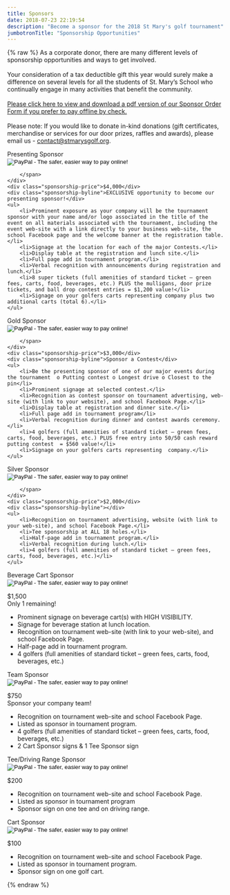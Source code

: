 ```yaml
---
title: Sponsors
date: 2018-07-23 22:19:54
description: "Become a sponsor for the 2018 St Mary's golf tournament"
jumbotronTitle: "Sponsorship Opportunities"
---
```

{% raw %}
As a corporate donor, there are many different levels of sponsorship opportunities and ways to get involved.
<br><br>
Your consideration of a tax deductible gift this year would surely make a difference on several levels for all the students of St. Mary’s School who continually engage in many activities that benefit the community.
<br><br>
<a href="../forms/2018/2018 Sponsor Donation Form.pdf">Please click here to view and download a pdf version of our Sponsor Order Form if you prefer to pay offline by check.</a>
<br><br>
Please note:  If you would like to donate in-kind donations (gift certificates, merchandise or services for our door prizes, raffles and awards), please email us - <a href="mailto:contact@stmarysgolf.org">contact@stmarysgolf.org</a>.

<div class="sponsorship-section">
    <div class="sponsorship-header">
        <span class="sponsorship-title">Presenting Sponsor</span>
        <span class="sponsorship-purchase">
        <form target="paypal" action="https://www.paypal.com/cgi-bin/webscr" method="post">
<input type="hidden" name="cmd" value="_s-xclick">
<input type="hidden" name="hosted_button_id" value="J9HTAQLUA8TB2">
<input type="image" src="https://www.paypalobjects.com/en_US/i/btn/btn_cart_LG.gif" border="0" name="submit" alt="PayPal - The safer, easier way to pay online!">
<img alt="" border="0" src="https://www.paypalobjects.com/en_US/i/scr/pixel.gif" width="1" height="1">
</form>

        </span>
    </div>
    <div class="sponsorship-price">$4,000</div>
    <div class="sponsorship-byline">EXCLUSIVE opportunity to become our presenting sponsor!</div>
    <ul>
        <li>Prominent exposure as your company will be the tournament sponsor with your name and/or logo associated in the title of the event on all materials associated with the tournament, including the event web-site with a link directly to your business web-site, the school Facebook page and the welcome banner at the registration table.</li>
        <li>Signage at the location for each of the major Contests.</li>
        <li>Display table at the registration and lunch site.</li>
        <li>Full page add in tournament program.</li>
        <li>Verbal recognition with announcements during registration and lunch.</li>
        <li>8 super tickets (full amenities of standard ticket – green fees, carts, food, beverages, etc.) PLUS the mulligans, door prize tickets, and ball drop contest entries = $1,200 value!</li>
        <li>Signage on your golfers carts representing company plus two additional carts (total 6).</li>
    </ul>
</div>

<div class="sponsorship-section">
    <div class="sponsorship-header">
        <span class="sponsorship-title">Gold Sponsor</span>
        <span class="sponsorship-purchase">
        <form target="paypal" action="https://www.paypal.com/cgi-bin/webscr" method="post">
<input type="hidden" name="cmd" value="_s-xclick">
<input type="hidden" name="hosted_button_id" value="46YKNY2SMCR72">
<input type="image" src="https://www.paypalobjects.com/en_US/i/btn/btn_cart_LG.gif" border="0" name="submit" alt="PayPal - The safer, easier way to pay online!">
<img alt="" border="0" src="https://www.paypalobjects.com/en_US/i/scr/pixel.gif" width="1" height="1">
</form>

        </span>
    </div>
    <div class="sponsorship-price">$3,000</div>
    <div class="sponsorship-byline">Sponsor a Contest</div>
    <ul>
        <li>Be the presenting sponsor of one of our major events during the tournament  o Putting contest o Longest drive o Closest to the pin</li>
        <li>Prominent signage at selected contest.</li>
        <li>Recognition as contest sponsor on tournament advertising, web-site (with link to your website), and school Facebook Page.</li>
        <li>Display table at registration and dinner site.</li>
        <li>Full page add in tournament program</li>
        <li>Verbal recognition during dinner and contest awards ceremony.</li>
        <li>4 golfers (full amenities of standard ticket – green fees, carts, food, beverages, etc.) PLUS free entry into 50/50 cash reward putting contest  = $560 value!</li>
        <li>Signage on your golfers carts representing  company.</li>
    </ul>
</div>

<div class="sponsorship-section">
    <div class="sponsorship-header">
        <span class="sponsorship-title">Silver Sponsor</span>
        <span class="sponsorship-purchase">
        <form target="paypal" action="https://www.paypal.com/cgi-bin/webscr" method="post">
<input type="hidden" name="cmd" value="_s-xclick">
<input type="hidden" name="hosted_button_id" value="Y4GG59FWP4PCG">
<input type="image" src="https://www.paypalobjects.com/en_US/i/btn/btn_cart_LG.gif" border="0" name="submit" alt="PayPal - The safer, easier way to pay online!">
<img alt="" border="0" src="https://www.paypalobjects.com/en_US/i/scr/pixel.gif" width="1" height="1">
</form>

        </span>
    </div>
    <div class="sponsorship-price">$2,000</div>
    <div class="sponsorship-byline"></div>
    <ul>
        <li>Recognition on tournament advertising, website (with link to your web-site), and school Facebook Page.</li>
        <li>Tee sponsorship at ALL 18 holes.</li>
        <li>Half-page add in tournament program.</li>
        <li>Verbal recognition during lunch.</li>
        <li>4 golfers (full amenities of standard ticket – green fees, carts, food, beverages, etc.)</li>
    </ul>
</div>

<div class="sponsorship-section">
    <div class="sponsorship-header">
        <span class="sponsorship-title">Beverage Cart Sponsor</span>
        <span class="sponsorship-purchase">
        <form target="paypal" action="https://www.paypal.com/cgi-bin/webscr" method="post">
<input type="hidden" name="cmd" value="_s-xclick">
<input type="hidden" name="hosted_button_id" value="YGLPXLQ4AET7S">
<input type="image" src="https://www.paypalobjects.com/en_US/i/btn/btn_cart_LG.gif" border="0" name="submit" alt="PayPal - The safer, easier way to pay online!">
<img alt="" border="0" src="https://www.paypalobjects.com/en_US/i/scr/pixel.gif" width="1" height="1">
</form>

</span>
    </div>
    <div class="sponsorship-price">$1,500</div>
    <div class="sponsorship-byline">Only 1 remaining!<br></div>
    <ul>
        <li>Prominent signage on beverage cart(s) with HIGH VISIBILITY.</li>
        <li>Signage for beverage station at lunch location.</li>
        <li>Recognition on tournament web-site (with link to your web-site), and school Facebook Page.</li>
        <li>Half-page add in tournament program.</li>
        <li>4 golfers (full amenities of standard ticket – green fees, carts, food, beverages, etc.)</li>
    </ul>
</div>

<div class="sponsorship-section">
    <div class="sponsorship-header">
        <span class="sponsorship-title">Team Sponsor</span>
        <span class="sponsorship-purchase">
        <form target="paypal" action="https://www.paypal.com/cgi-bin/webscr" method="post">
<input type="hidden" name="cmd" value="_s-xclick">
<input type="hidden" name="hosted_button_id" value="UNFV4928KPR4G">
<input type="image" src="https://www.paypalobjects.com/en_US/i/btn/btn_cart_LG.gif" border="0" name="submit" alt="PayPal - The safer, easier way to pay online!">
<img alt="" border="0" src="https://www.paypalobjects.com/en_US/i/scr/pixel.gif" width="1" height="1">
</form>

</span>
    </div>
    <div class="sponsorship-price">$750</div>
    <div class="sponsorship-byline">Sponsor your company team!</div>
    <ul>
        <li>Recognition on tournament web-site and school Facebook Page.</li>
        <li>Listed as sponsor in tournament program.</li>
        <li>4 golfers (full amenities of standard ticket – green fees, carts, food, beverages, etc.)</li>
        <li>2 Cart Sponsor signs &amp; 1 Tee Sponsor sign</li>
    </ul>
</div>

<div class="sponsorship-section">
    <div class="sponsorship-header">
        <span class="sponsorship-title">Tee/Driving Range Sponsor</span>
        <span class="sponsorship-purchase">
        <form target="paypal" action="https://www.paypal.com/cgi-bin/webscr" method="post">
<input type="hidden" name="cmd" value="_s-xclick">
<input type="hidden" name="hosted_button_id" value="75WEYUDSQEE6W">
<input type="image" src="https://www.paypalobjects.com/en_US/i/btn/btn_cart_LG.gif" border="0" name="submit" alt="PayPal - The safer, easier way to pay online!">
<img alt="" border="0" src="https://www.paypalobjects.com/en_US/i/scr/pixel.gif" width="1" height="1">
</form>

</span>
    </div>
    <div class="sponsorship-price">$200</div>
    <div class="sponsorship-byline"></div>
    <ul>
        <li>Recognition on tournament web-site and school Facebook Page.</li>
        <li>Listed as sponsor in tournament program</li>
        <li>Sponsor sign on one tee and on driving range.</li>
    </ul>
</div>

<div class="sponsorship-section">
    <div class="sponsorship-header">
        <span class="sponsorship-title">Cart Sponsor</span>
        <span class="sponsorship-purchase">
        <form target="paypal" action="https://www.paypal.com/cgi-bin/webscr" method="post">
<input type="hidden" name="cmd" value="_s-xclick">
<input type="hidden" name="hosted_button_id" value="29PSERMXHJFFQ">
<input type="image" src="https://www.paypalobjects.com/en_US/i/btn/btn_cart_LG.gif" border="0" name="submit" alt="PayPal - The safer, easier way to pay online!">
<img alt="" border="0" src="https://www.paypalobjects.com/en_US/i/scr/pixel.gif" width="1" height="1">
</form>

</span>
    </div>
    <div class="sponsorship-price">$100</div>
    <div class="sponsorship-byline"></div>
    <ul>
        <li>Recognition on tournament web-site and school Facebook Page.</li>
        <li>Listed as sponsor in tournament program.</li>
        <li>Sponsor sign on one golf cart.</li>
    </ul>
</div>
{% endraw %}